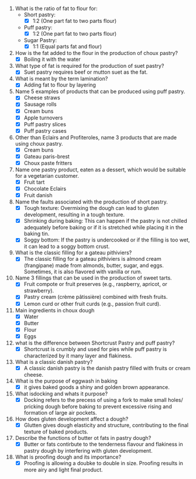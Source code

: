1. What is the ratio of fat to flour for:
   + Short pastry:
     - [x] 1:2 (One part fat to two parts flour)
   + Puff pastry: 
      - [x] 1:2 (One part fat to two parts flour)
   + Sugar Pastry: 
      - [x] 1:1 (Equal parts fat and flour)

1. How is the fat added to the flour in the production of choux pastry?
   - [x] Boiling it with the water

2. What type of fat is required for the production of suet pastry?
   - [x] Suet pastry requires beef or mutton suet as the fat.

3. What is meant by the term lamination?
   - [x] Adding fat to flour by layering

4. Name 5 examples of products that can be produced using puff pastry.
   - [x] Cheese straws
   - [x] Sausage rolls
   - [x] Cream buns
   - [x] Apple turnovers
   - [x] Puff pastry slices
   - [x] Puff pastry cases

5. Other than Eclairs and Profiteroles, name 3 products that are made using choux pastry.
   - [x] Cream buns
   - [x] Gateau paris-brest
   - [x] Choux paste fritters

6. Name one pastry product, eaten as a dessert, which would be suitable for a vegetarian customer.
   - [x] Fruit tart
   - [x] Chocolate Eclairs
   - [x] Fruit danish

7. Name the faults associated with the production of short pastry.
     - [x] Tough texture: Overmixing the dough can lead to gluten development, resulting in a tough texture.
     - [x] Shrinking during baking: This can happen if the pastry is not chilled adequately before baking or if it is stretched while placing it in the baking tin.
     - [x] Soggy bottom: If the pastry is undercooked or if the filling is too wet, it can lead to a soggy bottom crust.

8. What is the classic filling for a gateau pithiviers?
   - [x] The classic filling for a gateau pithiviers is almond cream (frangipane) made from almonds, butter, sugar, and eggs. Sometimes, it is also flavored with vanilla or rum.

9.  Name 3 fillings that can be used in the production of sweet tarts.
      - [x] Fruit compote or fruit preserves (e.g., raspberry, apricot, or strawberry).
      - [x] Pastry cream (crème pâtissière) combined with fresh fruits.
      - [x] Lemon curd or other fruit curds (e.g., passion fruit curd).
10. Main ingredients in choux dough
    - [x] Water
    - [x] Butter
    - [x] Flour
    - [x] Eggs

11. what is the difference between Shortcrust Pastry and puff pastry?
    -[x] Shortcrust is crumbly and used for pies while puff pastry is characterized by it many layer and flakiness.

12. What is a classic danish pastry?
    - [x] A classic danish pastry is the danish pastry filled with fruits or cream cheese.

13. What is the purpose of eggwash in baking 
    - [x] it gives baked goods a shiny and golden brown appearance.

14. What isdocking and whats it purpose?
    - [x] Docking refers to the precess of using a fork to make small holes/ pricking dough before baking to prevent excessive rising and formation of large air pockets.

15. How does gluten development affect a dough?
    - [x] Glutten gives dough elasticity and structure, contributing to the final texture of baked products.

16. Describe the functions of butter ot fats in pastry dough?
    - [x] Butter or fats contirbute to the tenderness flavour and flakiness in pastry dough by interfering with gluten development.

17. What is proofing dough and its importance?
    - [x] Proofing is allowing a doubke to double in size. Proofing results in more airy and light final product.